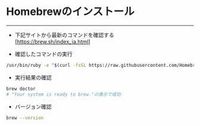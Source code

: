 # Homebrewのインストール  

***

* 下記サイトから最新のコマンドを確認する  
[<https://brew.sh/index_ja.html>]

* 確認したコマンドの実行

```bash
/usr/bin/ruby -e "$(curl -fsSL https://raw.githubusercontent.com/Homebrew/install/master/install)"
```

* 実行結果の確認

```bash
brew doctor
# "Your system is ready to brew."の表示で成功
```

* バージョン確認

```bash
brew --version
```

